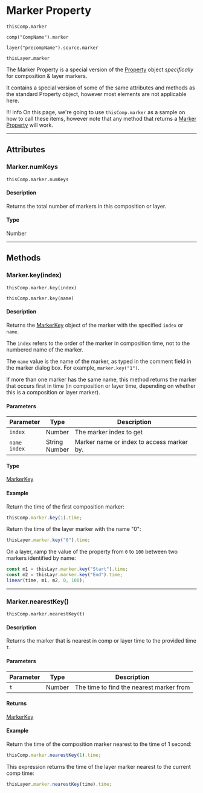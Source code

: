 # Marker Property

`thisComp.marker`

`comp("CompName").marker`

`layer("precompName").source.marker`

`thisLayer.marker`

The Marker Property is a special version of the [Property](./property.md) object *specifically* for composition & layer markers.

It contains a special version of some of the same attributes and methods as the standard Property object, however most elements are not applicable here.

!!! info
    On this page, we're going to use `thisComp.marker` as a sample on how to call these items, however note that any method that returns a [Marker Property](#) will work.

---

## Attributes

### Marker.numKeys

`thisComp.marker.numKeys`

#### Description

Returns the total number of markers in this composition or layer.

#### Type

Number

---

## Methods

### Marker.key(index)

`thisComp.marker.key(index)`

`thisComp.marker.key(name)`

#### Description

Returns the [MarkerKey](./markerkey.md) object of the marker with the specified `index` or `name`.

The `index` refers to the order of the marker in composition time, not to the numbered name of the marker.

The `name` value is the name of the marker, as typed in the comment field in the marker dialog box. For example, `marker.key("1")`.

If more than one marker has the same name, this method returns the marker that occurs first in time (in composition or layer time, depending on whether this is a composition or layer marker).

#### Parameters

|     Parameter      |       Type        |                Description                |
| ------------------ | ----------------- | ----------------------------------------- |
| `index`            | Number            | The marker index to get                   |
| `name`<br/>`index` | String<br/>Number | Marker name or index to access marker by. |

#### Type

[MarkerKey](./markerkey.md)

#### Example

Return the time of the first composition marker:

```js
thisComp.marker.key(1).time;
```

Return the time of the layer marker with the name "0":

```js
thisLayer.marker.key("0").time;
```

On a layer, ramp the value of the property from `0` to `100` between two markers identified by name:

```js
const m1 = thisLayr.marker.key("Start").time;
const m2 = thisLayr.marker.key("End").time;
linear(time, m1, m2, 0, 100);
```

---

### Marker.nearestKey()

`thisComp.marker.nearestKey(t)`

#### Description

Returns the marker that is nearest in comp or layer time to the provided time `t`.

#### Parameters

| Parameter |  Type  |               Description                |
| --------- | ------ | ---------------------------------------- |
| `t`       | Number | The time to find the nearest marker from |

#### Returns

[MarkerKey](./markerkey.md)

#### Example

Return the time of the composition marker nearest to the time of 1 second:

```js
thisComp.marker.nearestKey(1).time;
```

This expression returns the time of the layer marker nearest to the current comp time:

```js
thisLayer.marker.nearestKey(time).time;
```

